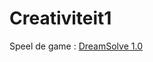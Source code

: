 # Creativiteit1
Speel de game : <a href="https://aiddei.github.io/Creativiteit1/">DreamSolve 1.0</a>

